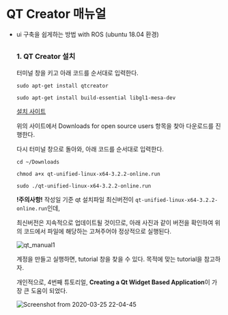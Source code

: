 # QT Creator 매뉴얼

* ui 구축을 쉽게하는 방법 with ROS (ubuntu 18.04 환경)

  ##
  ### 1. QT Creator 설치
  
  터미널 창을 키고 아래 코드를 순서대로 입력한다.
  
  `sudo apt-get install qtcreator`
  
  `sudo apt-get install build-essential libgl1-mesa-dev`
  
  [설치 사이트](https://www.qt.io/download)
  
  위의 사이트에서 Downloads for open source users 항목을 찾아 다운로드를 진행한다.
  
  다시 터미널 창으로 돌아와, 아래 코드를 순서대로 입력한다.
  
  `cd ~/Downloads`
  
  `chmod a+x qt-unified-linux-x64-3.2.2-online.run`
  
  `sudo ./qt-unified-linux-x64-3.2.2-online.run`
  
  **!주의사항!** 작성일 기준 qt 설치파일 최신버전이 `qt-unified-linux-x64-3.2.2-online.run`인데,
  
  최신버전은 지속적으로 업데이트될 것이므로, 아래 사진과 같이 버전을 확인하여 위의 코드에서 파일에 해당하는  고쳐주어야 정상적으로 실행된다.
  
  ![qt_manual1](https://user-images.githubusercontent.com/59792475/77538998-fa0cdd00-6ee3-11ea-9d2e-5f933354d8e3.png)
  
  계정을 만들고 실행하면, tutorial 창을 찾을 수 있다. 목적에 맞는 tutorial을 참고하자.
  
  개인적으로, 4번째 튜토리얼, **Creating a Qt Widget Based Application**이 가장 큰 도움이 되었다.
  
  ![Screenshot from 2020-03-25 22-04-45](https://user-images.githubusercontent.com/59792475/77539458-c088a180-6ee4-11ea-9090-33b406d0f5c9.png)
